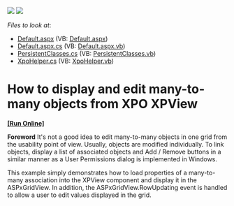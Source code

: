<!-- default badges list -->
[![](https://img.shields.io/badge/Open_in_DevExpress_Support_Center-FF7200?style=flat-square&logo=DevExpress&logoColor=white)](https://supportcenter.devexpress.com/ticket/details/E243)
[![](https://img.shields.io/badge/📖_How_to_use_DevExpress_Examples-e9f6fc?style=flat-square)](https://docs.devexpress.com/GeneralInformation/403183)
<!-- default badges end -->
<!-- default file list -->
*Files to look at*:

* [Default.aspx](./CS/EditManyToMany/Default.aspx) (VB: [Default.aspx](./VB/EditManyToMany/Default.aspx))
* [Default.aspx.cs](./CS/EditManyToMany/Default.aspx.cs) (VB: [Default.aspx.vb](./VB/EditManyToMany/Default.aspx.vb))
* [PersistentClasses.cs](./CS/EditManyToMany/PersistentClasses.cs) (VB: [PersistentClasses.vb](./VB/EditManyToMany/PersistentClasses.vb))
* [XpoHelper.cs](./CS/EditManyToMany/XpoHelper.cs) (VB: [XpoHelper.vb](./VB/EditManyToMany/XpoHelper.vb))
<!-- default file list end -->
# How to display and edit many-to-many objects from XPO XPView
<!-- run online -->
**[[Run Online]](https://codecentral.devexpress.com/e243/)**
<!-- run online end -->


<p><strong>Foreword</strong> It's not a good idea to edit many-to-many objects in one grid from the usability point of view. Usually, objects are modified individually. To link objects,  display a list of associated objects and Add / Remove buttons in a similar manner as a User Permissions dialog is implemented in Windows.</p><p>This example simply demonstrates how to load properties of a many-to-many association into the XPView component and display it in the ASPxGridView. In addition, the ASPxGridView.RowUpdating event is handled to allow a user to edit values displayed in the grid.</p>

<br/>


